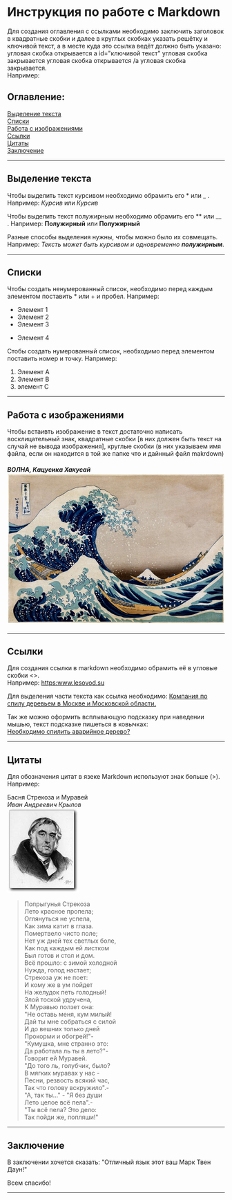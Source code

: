 # Инструкция по работе с Markdown

 Для создания оглавления с ссылками необходимо заключить заголовок в квадратные скобки и далее в круглых скобках указать решётку и ключивой текст, а в месте куда это ссылка ведёт должно быть указано: угловая скобка открывается a id="ключивой текст" угловая скобка закрывается угловая скобка открывается /a угловая скобка закрывается.\
 Например:

## Оглавление:
  [Выделение текста](#a)\
  [Списки](#b)\
  [Работа с изображениями](#c)\
  [Ссылки](#d)\
  [Цитаты](#f)\
  [Заключение](#i)
____
## <a id="a"></a> Выделение текста

Чтобы выделить текст курсивом необходимо обрамить его * или _ .
Например: *Курсив* или _Курсив_

Чтобы выделить текст полужирным необходимо обрамить его ** или __ .
Например: **Полужирный** или __Полужирный__

Разные способы выделения нужны, чтобы можно было их совмещать. Например: _Тексть может быть курсивом и одновременно **полужирным**_.
____

## <a id="b"></a> Списки 

Чтобы создать ненумерованный список, необходимо перед каждым элементом поставить * или + и пробел.
Например:

* Элемент 1
* Элемент 2
* Элемент 3
+ Элемент 4

Стобы создать нумерованный список, необходимо перед элементом поставить номер и точку.
Например:

1. Элемент А
2. Элемент В
3. элемент С
____

## <a id="c"></a> Работа с изображениями

Чтобы встаивть изображение в текст достаточно написать восклицательный знак, квадратные скобки [в них должен быть текст на случай не вывода изображения], круглые скобки (в них указываем имя файла, если он находится в той же папке что и дайнный файл makrdown)

#### _**ВОЛНА**, Кацусика Хакусай_ ![Кацусика Хакусай](03_flat.jpg)
____
## <a id="d"></a> Ссылки

Для создания ссылки в markdown необходимо обрамить её в угловые скобки <>.  
Например: <https:www.lesovod.su>  

Для выделения части текста как ссылка необходимо: [Компания по спилу деревьем в Москве и Московской области.](http:www.lesovod.su)

Так же можно оформить всплывающую подсказку при наведении мышью, текст подсказке пишеться в ковычках:   
[Необходимо спилить аварийное дерево?](http:www.lesovod.su "Lesovod.SU Лучшая компания по работе с деревьями в Москве и Московской области!")
____
## <a id="f"></a> Цитаты

Для обозначения цитат в язеке Markdown используют знак больше (>).
Например:

Басня Стрекоза и Муравей\
*Иван Андреевич Крылов*\
![фото И.А.Крылов](krylov.jpg)

 >Попрыгунья Стрекоза  
Лето красное пропела;  
Оглянуться не успела,  
Как зима катит в глаза.  
Помертвело чисто поле;  
Нет уж дней тех светлых боле,  
Как под каждым ей листком  
Был готов и стол и дом.  
Всё прошло: с зимой холодной  
Нужда, голод настает;  
Стрекоза уж не поет:  
И кому же в ум пойдет  
На желудок петь голодный!  
Злой тоской удручена,  
К Муравью ползет она:  
"Не оставь меня, кум милый!  
Дай ты мне собраться с силой  
И до вешних только дней  
Прокорми и обогрей!"-  
"Кумушка, мне странно это:  
Да работала ль ты в лето?"-  
Говорит ей Муравей.  
"До того ль, голубчик, было?  
В мягких муравах у нас -  
Песни, резвость всякий час,  
Так что голову вскружило".-  
"А, так ты..." - "Я без души  
Лето целое всё пела".-  
"Ты всё пела? Это дело:  
Так пойди же, попляши!"  
____
## <a id="i"></a> Заключение
В заключении хочется сказать: "Отличный язык этот ваш Марк Твен Даун!" 

Всем спасибо!
____